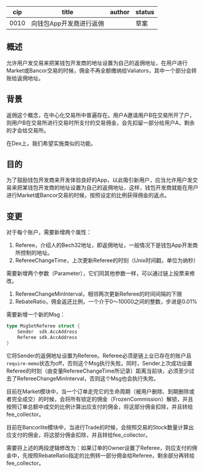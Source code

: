 | cip  | title          | author | status |
| ---- | -------------- | ------ | ------ |
| 0010 | 向钱包App开发商进行返佣  |        | 草案   |

## 概述

允许用户发交易来把某钱包开发商的地址设置为自己的返佣地址，在用户进行Market或Bancor交易的时候，佣金不再全额缴纳给Valiators，其中一个部分会转账给返佣地址。

## 背景

返佣这个概念，在中心化交易所中普遍存在。用户A邀请用户B在交易所开了户，则用户B在交易所进行交易时所支付的交易佣金，会先扣留一部分给用户A，剩余的才会给交易所。

在Dex上，我们希望实施类似的功能。

## 目的

为了鼓励钱包开发商来开发体验良好的App，以此吸引新用户，应当允许用户发交易来把某钱包开发商的地址设置为自己的返佣地址，这样，钱包开发商就能在用户进行Market或Bancor交易的时候，按照设定的比例获得佣金的返点。

## 变更
对于每个账户，需要新增两个属性：

1. Referee，介绍人的Bech32地址，即返佣地址，一般情况下是钱包App开发商所控制的地址。
2. RefereeChangeTime，上次更新Referee的时刻（Unix时间戳，单位为纳秒）

需要新增两个参数（Parameter），它们同其他参数一样，可以通过链上投票来修改。

1. RefereeChangeMinInterval，相邻两次更新Referee的时间间隔的下限
2. RebateRatio，佣金返还比例，一个介于0～10000之间的整数，步进是0.01%

需要新增一个新的Msg：

```go
type MsgSetReferee struct {
    Sender  sdk.AccAddress
    Referee sdk.AccAddress
}
```

它将Sender的返佣地址设置为Referee。Referee必须是链上业已存在的账户且`require-memo`状态为off，否则这个Msg执行失败。同时，Sender上次成功设置Referee的时刻（由变量RefereeChangeTime所记录）距离当前块，必须至少过去了RefereeChangeMinInterval，否则这个Msg也会执行失败。

目前在Market模块中，当一个订单走完它的生命周期（被用户删除、到期删除或者完全成交）的时候，会将所有锁定的佣金（FrozenCommission）解锁，并且按照订单总额中成交的比例计算出应支付的佣金，将这部分佣金扣除，并且转给fee_collector。

目前在Bancorlite模块中，当进行Trade的时候，会按照交易的Stock数量计算出应支付的佣金，将这部分佣金扣除，并且转给fee_collector。

需要将上述的两段逻辑修改为：如果订单的Owner设置了Referee，则应支付的佣金中，先按照RebateRatio指定的比例转一部分佣金给Referee，剩余部分再转给fee_collector。
